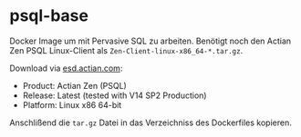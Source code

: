 
# psql-base

Docker Image um mit Pervasive SQL zu arbeiten.
Benötigt noch den Actian Zen PSQL Linux-Client als `Zen-Client-linux-x86_64-*.tar.gz`.

Download via [esd.actian.com](https://esd.actian.com/):

 - Product: Actian Zen (PSQL)
 - Release: Latest (tested with V14 SP2 Production)
 - Platform: Linux x86 64-bit
 
 Anschlißend die `tar.gz` Datei in das Verzeichniss des Dockerfiles kopieren.
